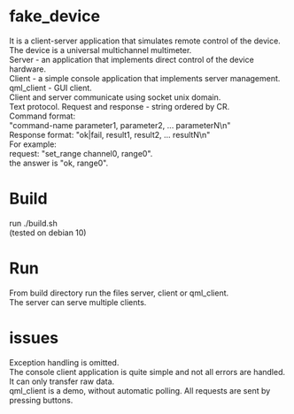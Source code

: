 # fake_device
It is a client-server application that simulates remote control of the device.<br>
The device is a universal multichannel multimeter.<br>
Server - an application that implements direct control of the device hardware.<br>
Сlient - a simple console application that implements server management.<br>
qml_client - GUI client.<br>
Client and server communicate using socket unix domain.<br>
Text protocol. Request and response - string ordered by CR.<br>
Command format:<br>
"command-name parameter1, parameter2, ... parameterN\n"<br>
Response format: "ok|fail, result1, result2, ... resultN\n"<br>
For example:<br>
request: "set_range channel0, range0".<br>
the answer is "ok, range0".<br>

# Build
run ./build.sh<br>
(tested on debian 10)<br>

# Run
From build directory run the files server, client or qml_client.<br>
The server can serve multiple clients.<br>

# issues
Exception handling is omitted.<br>
The console client application is quite simple and not all errors are handled. It can only transfer raw data.<br>
qml_client is a demo, without automatic polling. All requests are sent by pressing buttons.<br>
